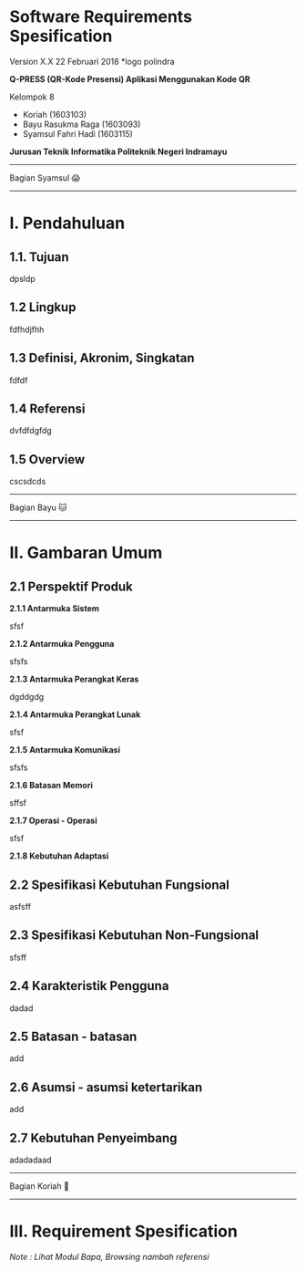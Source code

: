 # **Software Requirements Spesification**

Version X.X
22 Februari 2018
*logo polindra


**Q-PRESS (QR-Kode Presensi)
Aplikasi Menggunakan Kode QR**

Kelompok 8 
 - Koriah 								(1603103)
 - Bayu Rasukma Raga		(1603093)
 - Syamsul Fahri Hadi			(1603115)


**Jurusan Teknik Informatika
Politeknik Negeri Indramayu**


----------


Bagian Syamsul :scream:


----------


# I. Pendahuluan

## 1.1. Tujuan

dpsldp

## 1.2 Lingkup

fdfhdjfhh

## 1.3 Definisi, Akronim, Singkatan

fdfdf
			    

## 1.4 Referensi

dvfdfdgfdg

## 1.5 Overview

cscsdcds
				


----------


Bagian Bayu :cat:


----------


# **II. Gambaran Umum**

## 2.1 Perspektif Produk

**2.1.1 Antarmuka Sistem**

sfsf

**2.1.2	Antarmuka Pengguna**

sfsfs

**2.1.3	Antarmuka Perangkat Keras**

dgddgdg

**2.1.4	Antarmuka Perangkat Lunak**

sfsf


**2.1.5	Antarmuka Komunikasi**

sfsfs

**2.1.6	Batasan Memori**

sffsf

**2.1.7	Operasi - Operasi**

sfsf

**2.1.8	Kebutuhan Adaptasi**

## 2.2 Spesifikasi Kebutuhan Fungsional
asfsff

## 2.3 Spesifikasi Kebutuhan Non-Fungsional

sfsff

## 2.4 Karakteristik Pengguna

dadad

## 2.5 Batasan - batasan

add

## 2.6 Asumsi - asumsi ketertarikan

add

## 2.7 Kebutuhan Penyeimbang

adadadaad


----------


Bagian Koriah :curry:


----------



# III. Requirement Spesification






*Note : Lihat Modul Bapa, Browsing nambah referensi*
      
	


